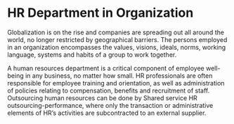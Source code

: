 # HR Department in Organization 
Globalization is on the rise and companies are spreading out all around the world, no longer restricted by geographical barriers. The persons employed in an organization encompasses the values, visions, ideals, norms, working language, systems and habits of a group to work together.

A human resources department is a critical component of employee well-being in any business, no matter how small. HR professionals are often responsible for employee training and orientation, as well as administration of policies relating to compensation, benefits and recruitment of staff. Outsourcing human resources can be done by Shared service HR outsourcing-performance, where only the transaction or administrative elements of HR’s activities are subcontracted to an external supplier. 
